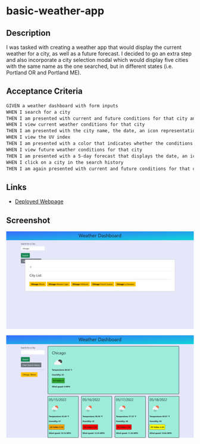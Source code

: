 # basic-weather-app

## Description

I was tasked with creating a weather app that would display the current weather for a city, as well as a future forecast. I decided to go an extra step and also incorporate a city selection modal which would display five cities with the same name as the one searched, but in different states (i.e. Portland OR and Portland ME).

## Acceptance Criteria

```md
GIVEN a weather dashboard with form inputs
WHEN I search for a city
THEN I am presented with current and future conditions for that city and that city is added to the search history
WHEN I view current weather conditions for that city
THEN I am presented with the city name, the date, an icon representation of weather conditions, the temperature, the humidity, the wind speed, and the UV index
WHEN I view the UV index
THEN I am presented with a color that indicates whether the conditions are favorable, moderate, or severe
WHEN I view future weather conditions for that city
THEN I am presented with a 5-day forecast that displays the date, an icon representation of weather conditions, the temperature, the wind speed, and the humidity
WHEN I click on a city in the search history
THEN I am again presented with current and future conditions for that city
```

## Links

- [Deployed Webpage](https://en-moss.github.io/06-weather-app/ "Deployed Webpage")

## Screenshot

![A screenshot of the scheduler](Assets\Images\1Screenshot2022-05-14at22-13-30WeatherDashboard.png "a picture of the city select modal")

![A screenshot of the scheduler](Assets\Images\2Screenshot2022-05-14at22-13-46WeatherDashboard.png "a picture of the weather in Chicago for the next five days")

